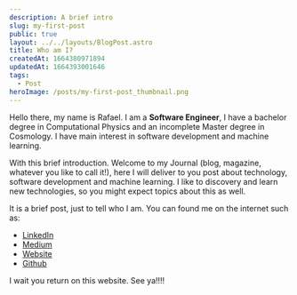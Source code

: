 ```yaml
---
description: A brief intro
slug: my-first-post
public: true
layout: ../../layouts/BlogPost.astro
title: Who am I?
createdAt: 1664380971894
updatedAt: 1664393001646
tags:
  - Post
heroImage: /posts/my-first-post_thumbnail.png
---
```



Hello there, my name is Rafael. I am a **Software Engineer**, I have a bachelor degree in Computational Physics and an incomplete Master degree in Cosmology. I have main interest in software development and machine learning.

With this brief introduction. Welcome to my Journal (blog, magazine, whatever you like to call it!), here I will deliver to you post about technology, software development and machine learning. I like to discovery and learn new technologies, so you might expect topics about this as well.

It is a brief post, just to tell who I am. You can found me on the internet such as:
* [LinkedIn](https://www.linkedin.com/in/rafael-mgr/)
* [Medium](https://medium.com/@rgribeiro)
* [Website](https://rafaelr.dev/)
* [Github](https://github.com/rafaelmgr12)

I wait you return on this website. See ya!!!!